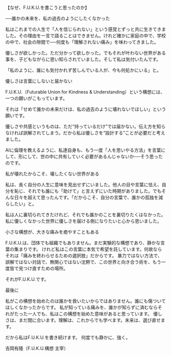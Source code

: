 【なぜ、F.U.K.U.を書こうと思ったのか】

──誰かの未来を、私の過去のようにしたくなかった

私はこれまでの人生で「人を信じられない」という感覚とずっと共に生きてきました。その理由を一言で語ることはできません。けれど確かに家庭の中で、学校の中で、社会の隙間で──何度も「理解されない痛み」を味わってきました。

優しさが欲しかった。ただ分かって欲しかった。でもそれが叶わない世界がある事を、子どもながらに思い知らされていました。そして私は気付いたんです。

「私のように、誰にも気付かれず苦しんでいる人が、今も何処かにいる」と。

優しさは言葉にしないと届かない

F.U.K.U.（Futurable Union for Kindness & Understanding）という構想には、
一つの願いがこもっています。

それは「せめて誰かの未来だけは、私の過去のように壊れないでほしい」という願いです。

優しさや共感というものは、ただ“持っているだけ”では届かない。伝え方を知らなければ誤解されてしまう。だから私は優しさを“設計する”ことが必要だと考えました。

AIに倫理を教えるように、私達自身も、もう一度「人を思いやる方法」を言葉にして、形にして、世の中に共有していく必要があるんじゃないか──そう思ったのです。

私が壊れたからこそ、壊したくない世界がある

私は、長く自分の人生に意味を見出せずにいました。他人の目や言葉に怯え、自分を恥じ、それでも誰にも「助けて」と言えずにいた時期がありました。でもそんな日々を超えて思ったんです。「だからこそ、自分の言葉で、誰かの孤独を減らしたい」と。

私は人に裏切られてきたけれど、それでも誰かのことを裏切りたくはなかった。私に優しくなかった世界に優しさを届ける側になりたいと心から思いました。

小さな構想が、大きな痛みを癒やすこともある

F.U.K.U.は、団体でも組織でもありません。まだ実験的な構想であり、静かな言葉の集まりです。
けれど私はこの言葉に本気で希望を託しています。何故ならそれは「痛みを終わらせるための選択肢」だからです。
暴力ではない方法で、誤解ではない対話で、無関心ではない沈黙で、この世界と向き合う術を、もう一度皆で見つけ直すための場所。

それがF.U.K.U.です。

最後に

私がこの構想を始めたのは誰かを救いたいからではありません。誰にも傷ついてほしくなかったからです。
私が知っている痛みを、誰かが知らずに済むならそれがたった一人でも、私はこの構想を始めた意味があると思っています。
優しさは、まだ間に合います。理解は、これからでも学べます。未来は、選び直せます。

だから私はF.U.K.U.を書き続けます。
何度でも静かに、強く。

吉岡有隆（F.U.K.U.構想 主宰）
